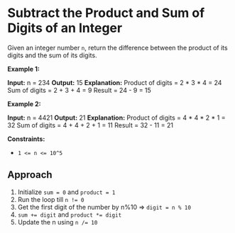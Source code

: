 # Subtract the Product and Sum of Digits of an Integer
Given an integer number `n`, return the difference between the product of its digits and the sum of its digits.

**Example 1:**

**Input:** n = 234
**Output:** 15 
**Explanation:** 
Product of digits = 2 * 3 * 4 = 24 
Sum of digits = 2 + 3 + 4 = 9 
Result = 24 - 9 = 15

**Example 2:**

**Input:** n = 4421
**Output:** 21
**Explanation:** Product of digits = 4 * 4 * 2 * 1 = 32 
Sum of digits = 4 + 4 + 2 + 1 = 11 
Result = 32 - 11 = 21

**Constraints:**

-   `1 <= n <= 10^5`

## Approach
1. Initialize `sum = 0` and `product = 1`
2. Run the loop till `n != 0` 
3. Get the first digit of the number by n%10 => `digit = n % 10`
4. `sum += digit` and `product *= digit`
5. Update the n using `n /= 10`